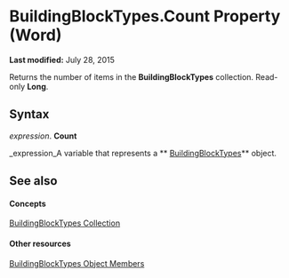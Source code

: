 
# BuildingBlockTypes.Count Property (Word)

 **Last modified:** July 28, 2015

Returns the number of items in the  **BuildingBlockTypes** collection. Read-only **Long**.

## Syntax

 _expression_. **Count**

 _expression_A variable that represents a  ** [BuildingBlockTypes](fb179437-b736-dd99-3aea-125346aa7a3d.md)** object.


## See also


#### Concepts


 [BuildingBlockTypes Collection](fb179437-b736-dd99-3aea-125346aa7a3d.md)
#### Other resources


 [BuildingBlockTypes Object Members](7a3ff78e-b45e-ab0e-dbe5-ea3e3d17a6a8.md)

